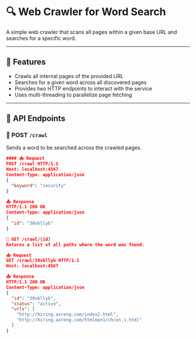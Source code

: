 # 🔍 Web Crawler for Word Search

A simple web crawler that scans all pages within a given base URL and searches for a specific word.

---

## 📌 Features

- Crawls all internal pages of the provided URL  
- Searches for a given word across all discovered pages  
- Provides two HTTP endpoints to interact with the service  
- Uses multi-threading to parallelize page fetching  

---

## 📡 API Endpoints

### 🔸 POST `/crawl`

Sends a word to be searched across the crawled pages.

```json
#### 📥 Request
POST /crawl HTTP/1.1
Host: localhost:4567
Content-Type: application/json
{
  "keyword": "security"
}

📤 Response
HTTP/1.1 200 OK  
Content-Type: application/json
{
  "id": "30vbllyb"
}

🔸 GET /crawl/{id}
Returns a list of all paths where the word was found.

📥 Request
GET /crawl/30vbllyb HTTP/1.1
Host: localhost:4567

📤 Response
HTTP/1.1 200 OK  
Content-Type: application/json
{
  "id": "30vbllyb",
  "status": "active",
  "urls": [
    "http://hiring.axreng.com/index2.html",
    "http://hiring.axreng.com/htmlman1/chcon.1.html"
  ]
}

